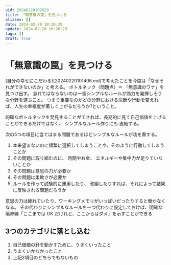 ```yaml
---
uid: 20240220102029
title: 「無意識の罠」を見つける
aliases: []
date: 2024-02-20 10:20:29
update: 2024-02-20 10:20:29
tags: []
draft: true
---
```


# 「無意識の罠」を見つける

(自分の幸せにこだわる)[20240220101406.md]で考えたことを今度は「なぜそれができないのか」と考える。
ボトルネック（問題点）＝ 「無意識のワナ」を見つけ出す。
忘れてはならないのは一番シンプルなルールが効力を発揮しそうな分野を選ぶこと。
つまり重要なのがどの分野における決断や行動を変えれば、人生の幸福度が著しく上がるだろうか?ということ。

的確なボトルネックを発見することができれば、長期的に見て自己価値を上げることができるだけではなく、 シンプルなルール作りにも 直結する。


次の5つの項目に当てはまる問題であるほどシンプルなルールが功を奏する。

1. 本来望まないのに頻繁に選択してしまうことや、そのように行動してしまうことか
2. その問題に取り組むのに、 時間やお金、 エネルギーや集中力が足りていないことか
3. その問題は意思の力が必要か
4. その問題は柔軟さが必要か
5. ルールを作って試験的に運用したり、 改編したりすれば、それによって結果に反映される問題だろうか


意思の力は疲れていたり、ワーキングメモリがいっぱいだったりすると働かなくなる。
その代わりにシンプルなルールを一つ代わりに設定しておけば、明確な境界線「ここまでは OK だけれど、ここからはダメ」を示すことができる



## 3つのカテゴリに落とし込む

1. 自己価値の針を動かすために、うまくいったこと
2. うまくいかなかったこと
3. 上記2項目のどちらでもないもの

[^simplerules]: https://www.notion.so/60e94e05e83649b8b3f4a4c61b258060/ SIMPLE RULES 「仕事が速い人」はここまでシンプルに考える, p135, ドナルド サル,キャスリーン アイゼンハート, 三笠書房, 2017/08/21
